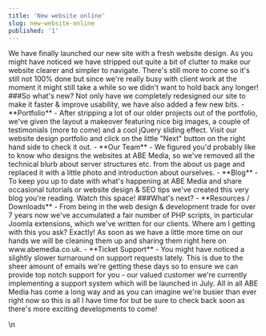 ```yaml
---
title: 'New website online'
slug: new-website-online
published: '1'
---
```

<p>We have finally launched our new site with a fresh website design. As you might have noticed we have stripped out quite a bit of clutter to make our website clearer and simpler to navigate. There's still more to come so it's still not 100% done but since we're really busy with client work at the moment it might still take a while so we didn't want to hold back any longer! ###So what's new? Not only have we completely redesigned our site to make it faster & improve usability, we have also added a few new bits. - **Portfolio** - After stripping a lot of our older projects out of the portfolio, we've given the layout a makeover featuring nice big images, a couple of testimonials (more to come) and a cool jQuery sliding effect. Visit our website design portfolio and click on the little "Next" button on the right hand side to check it out. - **Our Team** - We figured you'd probably like to know who designs the websites at ABE Media, so we've removed all the technical blurb about server structures etc. from the about us page and replaced it with a little photo and introduction about ourselves. - **Blog** - To keep you up to date with what's happening at ABE Media and share occasional tutorials or website design & SEO tips we've created this very blog you're reading. Watch this space! ###What's next? - **Resources / Downloads** - From being in the web design & development trade for over 7 years now we've accumulated a fair number of PHP scripts, in particular Joomla extensions, which we've written for our clients. Where am I getting with this you ask? Exactly! As soon as we have a little more time on our hands we will be cleaning them up and sharing them right here on www.abemedia.co.uk. - **Ticket Support** - You might have noticed a slightly slower turnaround on support requests lately. This is due to the sheer amount of emails we're getting these days so to ensure we can provide top notch support for you - our valued customer we're currently implementing a support system which will be launched in July. All in all ABE Media has come a long way and as you can imagine we're busier than ever right now so this is all I have time for but be sure to check back soon as there's more exciting developments to come!</p>\n